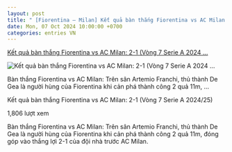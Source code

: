```yaml
---
layout: post
title: " [Fiorentina – Milan] Kết quả bàn thắng Fiorentina vs AC Milan: 2-1 (Vòng 7 Serie A 2024 ..."
date: Mon, 07 Oct 2024 10:00:00 +0700
categories: entries VN
---
```

[Kết quả bàn thắng Fiorentina vs AC Milan: 2-1 (Vòng 7 Serie A 2024 ...](https://baothaibinh.com.vn/tin-tuc/31/209434/ket-qua-ban-thang-fiorentina-vs-ac-milan-2-1-vong-7-serie-a-2024-25)

![Kết quả bàn thắng Fiorentina vs AC Milan: 2-1 (Vòng 7 Serie A 2024 ...](https://media.baothaibinh.com.vn/upload/news/10_2024/ket_qua_ban_thang_fiorentina_vs_ac_milan_2_1_vong_7_serie_a_2024_25_08030607102024.jpg)

Bàn thắng Fiorentina vs AC Milan: Trên sân Artemio Franchi, thủ thành De Gea là người hùng của Fiorentina khi cản phá thành công 2 quả 11m, ...

Kết quả bàn thắng Fiorentina vs AC Milan: 2-1 (Vòng 7 Serie A 2024/25)

1,806 lượt xem

Bàn thắng Fiorentina vs AC Milan: Trên sân Artemio Franchi, thủ thành De Gea là người hùng của Fiorentina khi cản phá thành công 2 quả 11m, đóng góp vào thắng lợi 2-1 của đội nhà trước AC Milan.

